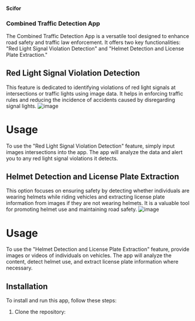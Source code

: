#### Scifor
### Combined Traffic Detection App

The Combined Traffic Detection App is a versatile tool designed to enhance road safety and traffic law enforcement. It offers two key functionalities: "Red Light Signal Violation Detection" and "Helmet Detection and License Plate Extraction."

## Red Light Signal Violation Detection

This feature is dedicated to identifying violations of red light signals at intersections or traffic lights using image data. It helps in enforcing traffic rules and reducing the incidence of accidents caused by disregarding signal lights. 
![image](https://github.com/AnnmariyaFrancis/Scifor/assets/121210814/5a7ea599-d00a-40c2-b448-a598d6ee9183)

# Usage

To use the "Red Light Signal Violation Detection" feature, simply input images  intersections  into the app. The app will analyze the data and alert you to any red light signal violations it detects.

## Helmet Detection and License Plate Extraction

This option focuses on ensuring safety by detecting whether individuals are wearing helmets while riding vehicles and extracting license plate information from images if they are not wearing helmets. It is a valuable tool for promoting helmet use and maintaining road safety.
![image](https://github.com/AnnmariyaFrancis/Scifor/assets/121210814/0dbf4eda-05ad-46d3-8567-be7a59aa10c4)


# Usage

To use the "Helmet Detection and License Plate Extraction" feature, provide images or videos of individuals on vehicles. The app will analyze the content, detect helmet use, and extract license plate information where necessary.

## Installation

To install and run this app, follow these steps:

1. Clone the repository:
